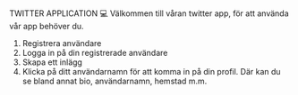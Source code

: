 TWITTER APPLICATION 💻
Välkommen till våran twitter app, för att använda vår app behöver du. 

1. Registrera användare 
2. Logga in på din registrerade användare
3. Skapa ett inlägg 
4. Klicka på ditt användarnamn för att komma in på din profil. Där kan du se bland annat bio, användarnamn, hemstad m.m. 


